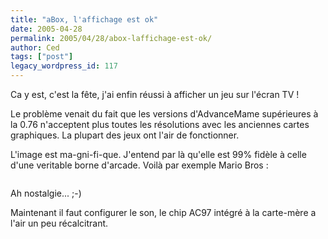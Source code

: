 ```yaml
---
title: "aBox, l'affichage est ok"
date: 2005-04-28
permalink: 2005/04/28/abox-laffichage-est-ok/
author: Ced
tags: ["post"]
legacy_wordpress_id: 117
---
```


Ca y est, c'est la fête, j'ai enfin réussi à afficher un jeu sur l'écran TV !

Le problème venait du fait que les versions d'AdvanceMame supérieures à la 0.76 n'acceptent plus toutes les résolutions avec les anciennes cartes graphiques. La plupart des jeux ont l'air de fonctionner.

<!-- excerpt -->

L'image est ma-gni-fi-que. J'entend par là qu'elle est 99% fidèle à celle d'une veritable borne d'arcade. Voilà par exemple Mario Bros :

<img src="https://64k.be/wp-content/uploads/2006/arcade/mariobros.jpg" alt="" />

Ah nostalgie... ;-)

Maintenant il faut configurer le son, le chip AC97 intégré à la carte-mère a l'air un peu récalcitrant.
